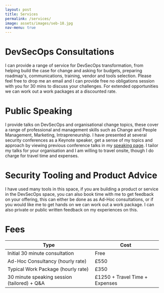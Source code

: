 ```yaml
---
layout: post
title: Services
permalink: /services/
image: assets/images/seb-18.jpg
nav-menu: true
---
```


# DevSecOps Consultations

I can provide a range of service for DevSecOps transformation, from helping build the case for change and asking for budgets, preparing roadmap's, communications, training, vendor and tools selection. Please feel free to drop me an email and I can provide free no obligations session with you for 30 mins to discuss your challenges. For extended opportunities we can work out a work packages at a discounted rate.

# Public Speaking

I provide talks on DevSecOps and organisational change topics, these cover a range of professional and management skills such as Change and People Management, Marketing, Intrapreneurship. I have presented at several security conferences as a Keynote speaker, get a sense of my topics and approach by viewing previous conference talks in my [speaking page](/speaking/). I tailor my talks for your organisation and I am willing to travel onsite, though I do charge for travel time and expenses.

# Security Tooling and Product Advice

I have used many tools in this space, if you are building a product or service in the DevSecOps space, you can also book time with me to get feedback on your offering, this can either be done as as Ad-Hoc consultations, or if you would like me to get hands on we can work out a work package. I can also private or public written feedback on my experiences on this.

# Fees

| Type | Cost |
| --- | --- |
| Initial 30 minute consultation | Free |
| Ad-Hoc Consultancy (hourly rate) | £550 |
| Typical Work Package (hourly rate) | £350|
| 30 minute speaking session (tailored) + Q&A | £1250 + Travel Time + Expenses |